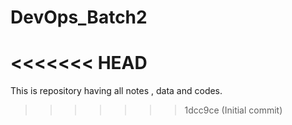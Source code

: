 # DevOps_Batch2
<<<<<<< HEAD
=======
This is  repository having all notes , data and codes.
>>>>>>> 1dcc9ce (Initial commit)
